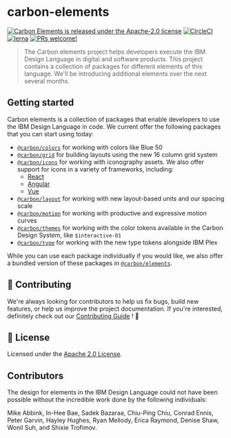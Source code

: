 # carbon-elements

[![Carbon Elements is released under the Apache-2.0 license](https://img.shields.io/badge/license-Apache--2.0-blue.svg)](./LICENSE)
[![CircleCI](https://circleci.com/gh/IBM/carbon-elements.svg?style=shield)](https://circleci.com/gh/IBM/carbon-elements)
[![lerna](https://img.shields.io/badge/maintained%20with-lerna-cc00ff.svg)](https://lernajs.io/)
[![PRs welcome!](https://img.shields.io/badge/PRs-welcome-brightgreen.svg)](./.github/CONTRIBUTING.md)

> The Carbon elements project helps developers execute the
> IBM Design Language in digital and software products. This project contains a
> collection of packages for different elements of this language. We'll be
> introducing additional elements over the next several months.

## Getting started

Carbon elements is a collection of packages that enable developers to use the
IBM Design Language in code. We current offer the following packages that you
can start using today:

- [`@carbon/colors`](./packages/colors) for working with colors like Blue 50
- [`@carbon/grid`](./packages/grid) for building layouts using the new 16 column
  grid system
- [`@carbon/icons`](./packages/icons) for working with iconography assets. We also
  offer support for icons in a variety of frameworks, including:
  - [React](./packages/icons-react)
  - [Angular](./packages/icons-angular)
  - [Vue](./packages/icons-vue)
- [`@carbon/layout`](./packages/layout) for working with new layout-based units
  and our spacing scale
- [`@carbon/motion`](./packages/motion) for working with productive and
  expressive motion curves
- [`@carbon/themes`](./packages/themes) for working with the color tokens
  available in the Carbon Design System, like `$interactive-01`
- [`@carbon/type`](./packages/type) for working with the new type tokens
  alongside IBM Plex

While you can use each package individually if you would like, we also offer a
bundled version of these packages in [`@carbon/elements`](./packages/elements).

## 🙌 Contributing

We're always looking for contributors to help us fix bugs, build new
features, or help us improve the project documentation. If you're
interested, definitely check out our [Contributing Guide](/.github/CONTRIBUTING.md)
! 👀

## 📝 License

Licensed under the [Apache 2.0 License](/LICENSE).

## Contributors

The design for elements in the IBM Design Language could not have been
possible without the incredible work done by the following individuals:

Mike Abbink, In-Hee Bae, Sadek Bazaraa, Chiu-Ping Chiu, Conrad Ennis,
Peter Garvin, Hayley Hughes, Ryan Mellody, Erica Raymond, Denise Shaw, Wonil Suh,
and Shixie Trofimov.
